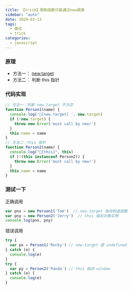 ```yaml
---
title: 【trick】限制函数只能通过new调用
sidebar: "auto"
date: 2020-03-13
tags:
  - 面试
  - trick
categories:
  - javascript
---
```


### 原理

+ 方法一： [new.target](https://developer.mozilla.org/zh-CN/docs/Web/JavaScript/Reference/Operators/new.target)
+ 方法二： 判断 this 指针

### 代码实现

```js
// 方法一：判断 new.target 不为空
function Person1(name) {
  console.log('🚀[new.target] ', new.target)
  if (!new.target) {
    throw new Error('must call by new!')
  }
  this.name = name
}
// 方法二：this 指针
function Person2(name) {
  console.log("🚀[this]", this)
  if (!(this instanceof Person2)) {
    throw new Error('must call by new!')
  }
  this.name = name
}
```

### 测试一下

正确调用

```js
var pnx = new Person1('Tom')  // new.target 指向构造函数
var pny = new Person2('Jerry')  // this 指向对象实例
console.log(pnx, pny)
```

错误调用

```js
try {
  var px = Person1('Rocky') // new.target 是 undefined
} catch (e) {
  console.log(e)
}
try {
  var py = Person2('Panda') // this 指向 window
} catch (e) {
  console.log(e)
}
```
